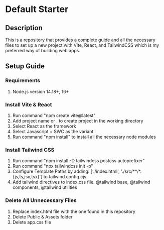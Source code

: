 # Default Starter

## Description

This is a repository that provides a complete guide and all the necessary files to set up a new project with Vite, React, and TailwindCSS which is my preferred way of building web apps.

## Setup Guide

### Requirements

1. Node.js version 14.18+, 16+

### Install Vite & React

1. Run command "npm create vite@latest"
2. Add project name or . to create project in the working directory
3. Select React as the framework
4. Select Javascript + SWC as the variant
5. Run command "npm install" to install all the necessary node modules

### Install Tailwind CSS

1. Run command "npm install -D tailwindcss postcss autoprefixer"
2. Run command "npx tailwindcss init -p"
3. Configure Template Paths by adding: ['./index.html', './src/**/*.{js,ts,jsx,tsx}'] to tailwind.config.cjs
4. Add tailwind directives to index.css file. @tailwind base, @tailwind components, @tailwind utilities

### Delete All Unnecessary Files

1. Replace index.html file with the one found in this repository
1. Delete Public & Assets folder
1. Delete app.css file
